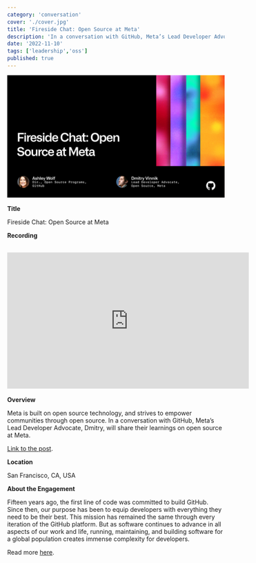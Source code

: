 ```yaml
---
category: 'conversation'
cover: './cover.jpg'
title: 'Fireside Chat: Open Source at Meta'
description: 'In a conversation with GitHub, Meta’s Lead Developer Advocate, Dmitry, will share their learnings on open source at Meta.'
date: '2022-11-10'
tags: ['leadership','oss']
published: true
---
```

![cover](./cover.jpg)

**Title**

Fireside Chat: Open Source at Meta

**Recording**

<br>

<iframe width="560" height="315" src="https://www.youtube.com/embed/pqj-0FvapKE" title="YouTube video player" frameborder="0" allow="accelerometer; autoplay; clipboard-write; encrypted-media; gyroscope; picture-in-picture" allowfullscreen></iframe>

<br>

**Overview**

Meta is built on open source technology, and strives to empower communities through open source. In a conversation with GitHub, Meta’s Lead Developer Advocate, Dmitry, will share their learnings on open source at Meta.

[Link to the post](https://githubuniverse.com/events/detail/virtual-schedule/956326c3-2f7b-44b7-a).

**Location**

San Francisco, CA, USA

**About the Engagement**

Fifteen years ago, the first line of code was committed to build GitHub. Since then, our purpose has been to equip developers with everything they need to be their best. This mission has remained the same through every iteration of the GitHub platform. But as software continues to advance in all aspects of our work and life, running, maintaining, and building software for a global population creates immense complexity for developers.

Read more [here](https://dvinnik.dev/events/2022/github-universe).